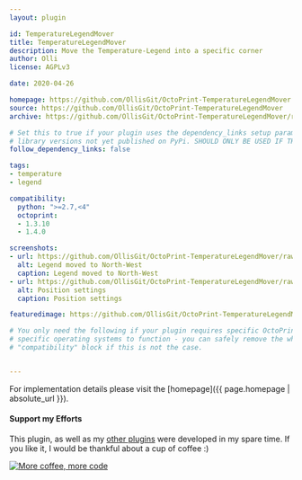 ```yaml
---
layout: plugin

id: TemperatureLegendMover
title: TemperatureLegendMover
description: Move the Temperature-Legend into a specific corner
author: Olli
license: AGPLv3

date: 2020-04-26

homepage: https://github.com/OllisGit/OctoPrint-TemperatureLegendMover
source: https://github.com/OllisGit/OctoPrint-TemperatureLegendMover
archive: https://github.com/OllisGit/OctoPrint-TemperatureLegendMover/releases/latest/download/master.zip

# Set this to true if your plugin uses the dependency_links setup parameter to include
# library versions not yet published on PyPi. SHOULD ONLY BE USED IF THERE IS NO OTHER OPTION!
follow_dependency_links: false

tags:
- temperature
- legend

compatibility:
  python: ">=2.7,<4"
  octoprint:
  - 1.3.10
  - 1.4.0

screenshots:
- url: https://github.com/OllisGit/OctoPrint-TemperatureLegendMover/raw/master/screenshots/temperature-legend.png
  alt: Legend moved to North-West
  caption: Legend moved to North-West
- url: https://github.com/OllisGit/OctoPrint-TemperatureLegendMover/raw/master/screenshots/temperature-legend-settings.png
  alt: Position settings
  caption: Position settings

featuredimage: https://github.com/OllisGit/OctoPrint-TemperatureLegendMover/raw/master/screenshots/temperature-legend.png

# You only need the following if your plugin requires specific OctoPrint versions or
# specific operating systems to function - you can safely remove the whole
# "compatibility" block if this is not the case.


---
```

For implementation details please visit the [homepage]({{ page.homepage | absolute_url }}).


#### Support my Efforts

This plugin, as well as my [other plugins](https://github.com/OllisGit/) were developed in my spare time.
If you like it, I would be thankful about a cup of coffee :)

[![More coffee, more code](https://img.shields.io/badge/Donate-PayPal-green.svg)](https://www.paypal.com/cgi-bin/webscr?cmd=_s-xclick&hosted_button_id=6SW5R6ZUKLB5E&source=url)
